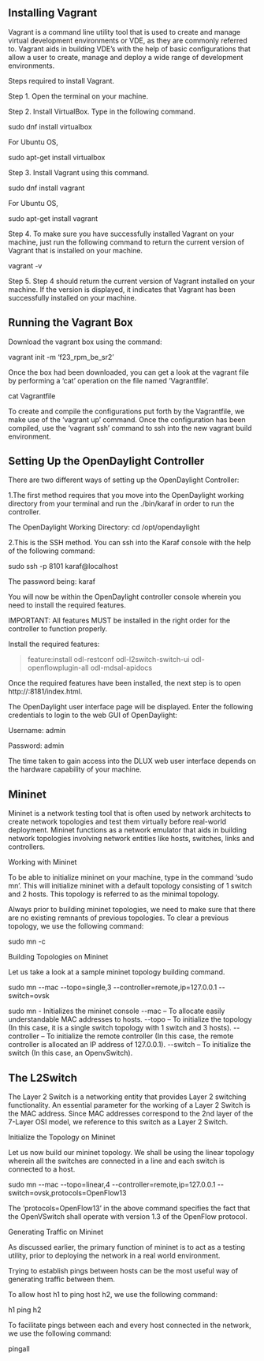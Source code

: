 Installing Vagrant
------------------

Vagrant is a command line utility tool that is used to create and manage virtual development environments or VDE, as they are commonly referred to.
Vagrant aids in building VDE’s with the help of basic configurations that allow a user to create, manage and deploy a wide range of development environments.

Steps required to install Vagrant.

Step 1. Open the terminal on your machine.

Step 2. Install VirtualBox. Type in the following command.

sudo dnf install virtualbox

For Ubuntu OS,

sudo apt-get install virtualbox

Step 3. Install Vagrant using this command.

sudo dnf install vagrant

For Ubuntu OS,

sudo apt-get install vagrant

Step 4. To make sure you have successfully installed Vagrant on your machine, just run the following command to return the current version of Vagrant that is installed on your machine.

vagrant   -v

Step 5.  Step 4 should return the current version of Vagrant installed on your machine. If the version is displayed, it indicates that Vagrant has been successfully installed on your machine.


Running the Vagrant Box
------------------------
Download the vagrant box using the command:

vagrant  init  -m  ‘f23_rpm_be_sr2’

Once the box had been downloaded, you can get a look at the vagrant file by performing a ‘cat’ operation on the file named ‘Vagrantfile’.

cat Vagrantfile

To create and compile the configurations put forth by the Vagrantfile, we make use of the ‘vagrant up’ command. Once the configuration has been compiled, use the ‘vagrant ssh’ command to ssh into the new vagrant build environment.


Setting Up the OpenDaylight Controller
--------------------------------------

There are two different ways of setting up the OpenDaylight Controller:

1.The first method requires that you move into the OpenDaylight working directory from your terminal and run the ./bin/karaf in order to run the controller.

The OpenDaylight Working Directory:   cd   /opt/opendaylight

2.This is the SSH method. You can ssh into the Karaf console with the help of the following command:

sudo  ssh  -p  8101  karaf@localhost

The password being:  karaf

You will now be within the OpenDaylight controller console wherein you need to install the required features.

IMPORTANT: All features MUST be installed in the right order for the controller to function properly.

Install the required features:

>feature:install odl-restconf odl-l2switch-switch-ui odl-openflowplugin-all odl-mdsal-apidocs 

Once the required features have been installed, the next step is to open http://<Controller Ip>:8181/index.html. 

The OpenDaylight user interface page will be displayed. Enter the following credentials to login to the web GUI of OpenDaylight:

Username: admin

Password: admin  

The time taken to gain access into the DLUX web user interface depends on the hardware capability of your machine.


Mininet
------- 

Mininet is a network testing tool that is often used by network architects to create network topologies and test them virtually before real-world deployment. Mininet functions as a network emulator that aids  in building network topologies involving network entities like hosts, switches, links and controllers.

Working with Mininet

To be able to initialize mininet on your machine, type in the command   ‘sudo  mn’. This will initialize mininet with a default topology consisting of 1 switch and 2 hosts. This topology is referred to as the minimal topology.

Always prior to building mininet topologies, we need to make sure that there are no existing remnants of previous topologies. To clear a previous topology, we use the following command:

sudo  mn  -c

Building Topologies on Mininet

Let us take a look at a sample mininet topology building command.

sudo  mn  --mac  --topo=single,3  --controller=remote,ip=127.0.0.1  --switch=ovsk

sudo mn - Initializes the mininet console
--mac – To allocate easily understandable MAC addresses to hosts.
--topo – To initialize the topology (In this case, it is a single switch topology with 1 switch and 3 hosts).
--controller – To initialize the remote controller (In this case, the remote controller is allocated an IP address of 127.0.0.1).
--switch – To initialize the switch (In this case, an OpenvSwitch).


The L2Switch 
------------

The Layer 2 Switch is a networking entity that provides Layer 2 switching functionality. An essential parameter for the working of a Layer 2 Switch is the MAC address. Since MAC addresses correspond to the 2nd layer of the 7-Layer OSI model, we reference to this switch as a Layer 2 Switch.

Initialize the Topology on Mininet

Let us now build our mininet topology. We shall be using the linear topology wherein all the switches are connected in a line and each switch is connected to a host.

sudo mn  --mac  --topo=linear,4  --controller=remote,ip=127.0.0.1 --switch=ovsk,protocols=OpenFlow13

The ‘protocols=OpenFlow13’ in the above command specifies the fact that the OpenVSwitch shall operate with version 1.3 of the OpenFlow protocol.

Generating Traffic on Mininet

As discussed earlier, the primary function of mininet is to act as a testing utility, prior to deploying the network in a real world environment.

Trying to establish pings between hosts can be the most useful way of generating traffic between them.

To allow host h1 to ping host h2, we use the following command:

h1  ping  h2

To facilitate pings between each and every host connected in the network, we use the following command:

pingall


